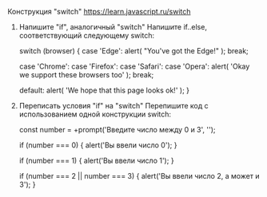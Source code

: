 Конструкция "switch"
https://learn.javascript.ru/switch

1. Напишите "if", аналогичный "switch"
	Напишите if..else, соответствующий следующему switch:
	
	switch (browser) {
	  case 'Edge':
	    alert( "You've got the Edge!" );
	    break;
	
	  case 'Chrome':
	  case 'Firefox':
	  case 'Safari':
	  case 'Opera':
	    alert( 'Okay we support these browsers too' );
	    break;
	
	  default:
	    alert( 'We hope that this page looks ok!' );
	}
	
2. Переписать условия "if" на "switch"
	Перепишите код с использованием одной конструкции switch:
	
	const number = +prompt('Введите число между 0 и 3', '');
	
	if (number === 0) {
	  alert('Вы ввели число 0');
	}
	
	if (number === 1) {
	  alert('Вы ввели число 1');
	}
	
	if (number === 2 || number === 3) {
	  alert('Вы ввели число 2, а может и 3');
	}